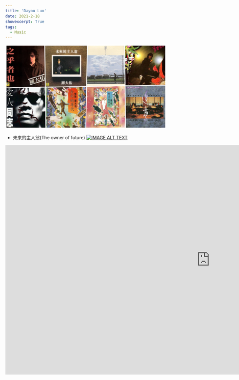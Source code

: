 ```yaml
---
title: 'Dayou Luo'
date: 2021-2-18
showexcerpt: True
tags:
  - Music
---
```


![style](../images/luodayou.png)

- 未来的主人翁(The owner of future)
[![IMAGE ALT TEXT](https://adrotog-yt-embed.herokuapp.com/embed?v=eQW5-IHV4hM)](http://www.youtube.com/watch?v=eQW5-IHV4hM "未来的主人翁(The owner of future)")

<iframe width="1280" height="720" src="https://www.youtube.com/embed/eQW5-IHV4hM" frameborder="0" allow="accelerometer; autoplay; encrypted-media; gyroscope; picture-in-picture" allowfullscreen></iframe>